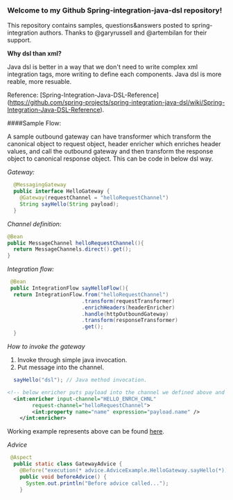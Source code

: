 ### Welcome to my Github Spring-integration-java-dsl repository!
   
   This repository contains samples, questions&answers posted to spring-integration authors. Thanks to @garyrussell and @artembilan for their support.
   
**Why dsl than xml?**

Java dsl is better in a way that we don't need to write complex xml integration tags, more writing to define each components. Java dsl is more reable, more resuable.

Reference: [Spring-Integration-Java-DSL-Reference] (https://github.com/spring-projects/spring-integration-java-dsl/wiki/Spring-Integration-Java-DSL-Reference).

####Sample Flow:
         
A sample outbound gateway can have  transformer which transform the canonical object to request object, header enricher which enriches header values, and call the outbound gateway and then transform the response object to canonical response object. This can be code in below dsl way. 

*Gateway:*
```java
  @MessagingGateway
  public interface HelloGateway {
    @Gateway(requestChannel = "helloRequestChannel")
    String sayHello(String payload);
  }
 ```
 *Channel definition:*
 ```java
 @Bean
 public MessageChannel helloRequestChannel(){
   return MessageChannels.direct().get();
 }
 ```
 *Integration flow:*
 ```java
  @Bean
  public IntegrationFlow sayHelloFlow(){
   return IntegrationFlow.from("helloRequestChannel")
                         .transform(requestTransformer)
                         .enrichHeaders(headerEnricher)
                         .handle(httpOutboundGateway)
                         .transform(responseTransformer)
                         .get();
   }
```
*How to invoke the gateway*
   1. Invoke through simple java invocation.
   2. Put message into the channel.

```java
  sayHello("dsl"); // Java method invocation.
```
```xml
<!-- below enricher puts payload into the channel we defined above and sets into property as usual. -->
  <int:enricher input-channel="HELLO_ENRCH_CHNL"
		request-channel="helloRequestChannel">
		<int:property name="name" expression="payload.name" />
	</int:enricher>
```
Working example represents above can be found [here](https://github.com/manojp1988/spring-integration/tree/master/javadsl/src/main/java/enrichPayload).

*Advice*
```java
 @Aspect
  public static class GatewayAdvice {
    @Before("execution(* advice.AdviceExample.HelloGateway.sayHello(*))")
    public void beforeAdvice() {
      System.out.println("Before advice called...");
    }
```

 
